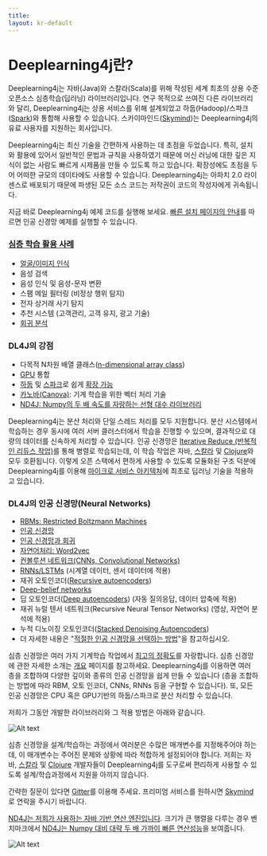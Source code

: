 ```yaml
---
title: 
layout: kr-default
---
```


# Deeplearning4j란?

Deeplearning4j는 자바(Java)와 스칼라(Scala)를 위해 작성된 세계 최초의 상용 수준 오픈소스 심층학습(딥러닝) 라이브러리입니다. 연구 목적으로 쓰여진 다른 라이브러리와 달리, Deeplearning4j는 상용 서비스를 위해 설계되었고 하둡(Hadoop)/스파크([Spark](../gpu_aws.html))와 통합해 사용할 수 있습니다. 스카이마인드([Skymind](http://skymind.io))는 Deeplearning4j의 유료 사용자를 지원하는 회사입니다.

Deeplearning4j는 최신 기술을 간편하게 사용하는 데 초점을 두었습니다. 특히, 설치와 활용에 있어서 일반적인 문법과 규칙을 사용하였기 때문에 머신 러닝에 대한 깊은 지식이 없는 사람도 빠르게 시제품을 만들 수 있도록 하고 있습니다. 확장성에도 초점을 두어 어떠한 규모의 데이타에도 사용할 수 있습니다. Deeplearning4j는 아파치 2.0 라이센스로 배포되기 때문에 파생된 모든 소스 코드는 저작권이 코드의 작성자에게 귀속됩니다.

지금 바로 Deeplearning4j 예제 코드를 실행해 보세요. [빠른 설치 페이지의 안내](http://deeplearning4j.org/quickstart.html)를 따르면 인공 신경망 예제를 실행할 수 있습니다.

### [심층 학습 활용 사례](http://deeplearning4j.org/use_cases.html)

* [얼굴/이미지 인식](../facial-reconstruction-tutorial.html)
* 음성 검색
* 음성 인식 및 음성-문자 변환
* 스팸 메일 필터링 (비정상 행위 탐지)
* 전자 상거래 사기 탐지
* 추천 시스템 (고객관리, 고객 유지, 광고 기술)
* [회귀 분석](http://deeplearning4j.org/linear-regression.html)

### DL4J의 강점

* 다목적 N차원 배열 클래스([n-dimensional array class](http://nd4j.org/))
* [GPU](http://nd4j.org/gpu_native_backends.html) 통합
* [하둡](https://github.com/deeplearning4j/deeplearning4j/tree/master/deeplearning4j-scaleout/hadoop-yarn) 및 [스파크](http://deeplearning4j.org/gpu_aws.html)로 쉽게 [확장 가능](http://deeplearning4j.org/spark.html)
* [카노바(Canova)](http://deeplearning4j.org/canova.html): 기계 학습을 위한 벡터 처리 기술
* [ND4J: Numpy의 두 배 속도를 자랑하는 선형 대수 라이브러리](http://nd4j.org/benchmarking)

Deeplearning4j는 분산 처리와 단일 스레드 처리를 모두 지원합니다. 분산 시스템에서 학습하는 경우 동시에 여러 서버 클러스터에서 학습을 진행할 수 있으며, 결과적으로 대량의 데이터를 신속하게 처리할 수 있습니다.
인공 신경망은 [Iterative Reduce (반복적인 리듀스 작업)](http://deeplearning4j.org/iterativereduce.html)를 통해 병렬로 학습되는데, 이 학습 작업은 자바, [스칼라](http://nd4j.org/scala.html) 및 [Clojure](https://github.com/wildermuthn/d4lj-iris-example-clj/blob/master/src/dl4j_clj_example/core.clj)와 모두 호환됩니다. 이렇게 오픈 스택에서 편하게 사용할 수 있도록 모듈화된 구조 덕분에 Deeplearning4j를 이용해 [마이크로 서비스 아키텍처](http://microservices.io/patterns/microservices.html)에 최초로 딥러닝 기술을 적용하고 있습니다.

### DL4J의 인공 신경망(Neural Networks)

* [RBMs: Restricted Boltzmann Machines](../kr-restrictedboltzmannmachine.html)
* [인공 신경망](../kr-neuralnet-overview.html)
* [인공 신경망과 회귀](../kr-linear-regression.html)
* [자연어처리: Word2vec](../kr-word2vec.html)
* [컨볼루션 네트워크(CNNs, Convolutional Networks)](../kr-convolutionalnets.html)
* [RNNs/LSTMs](../kr-recurrentnetwork.html) (시계열 데이터, 센서 데이터에 적용)
* 재귀 오토인코더([Recursive autoencoders](https://github.com/deeplearning4j/deeplearning4j/blob/master/deeplearning4j-core/src/main/java/org/deeplearning4j/nn/layers/feedforward/autoencoder/recursive/RecursiveAutoEncoder.java))
* [Deep-belief networks](../deepbeliefnetwork.html)
* 딥 오토인코더([Deep autoencoders](http://deeplearning4j.org/deepautoencoder.html)) (자동 질의응답, 데이터 압축에 적용)
* 재귀 뉴럴 텐서 네트워크(Recursive Neural Tensor Networks) (영상, 자연어 분석에 적용)
* 누적 디노이징 오토인코더([Stacked Denoising Autoencoders](http://deeplearning4j.org/stackeddenoisingautoencoder.html))
* 더 자세한 내용은 "[적절한 인공 신경망을 선택하는 방법](http://deeplearning4j.org/neuralnetworktable.html)"을 참고하십시오.


심층 신경망은 여러 가지 기계학습 작업에서 [최고의 정확도](http://deeplearning4j.org/accuracy.html)를 자랑합니다. 심층 신경망에 관한 자세한 소개는 [개요](http://deeplearning4j.org/neuralnet-overview.html) 페이지를 참고하세요. Deeplearning4j를 이용하면 여러 층을 조합하여 다양한 깊이와 종류의 인공 신경망을 쉽게 만들 수 있습니다 (층을 조합하는 방법에 따라 RBM, 오토 인코더, CNNs, RNNs 등을 구현할 수 있습니다). 또, 모든 인공 신경망은 CPU 혹은 GPU기반의 하둡/스파크로 분산 처리할 수 있습니다.

저희가 그동안 개발한 라이브러리와 그 적용 방법은 아래와 같습니다.

![Alt text](../img/schematic_overview.png)

심층 신경망을 설계/학습하는 과정에서 여러분은 수많은 매개변수를 지정해주어야 하는데, 이 매개변수는 주어진 문제와 상황에 따라 적합하게 설정되어야 합니다. 저희는 자바, [스칼라](https://github.com/deeplearning4j/nd4s) 및 [Clojure](https://github.com/whilo/clj-nd4j) 개발자들이 Deeplearning4j를 도구로써 편리하게 사용할 수 있도록 설계/학습과정에서 지원을 아끼지 않습니다.

간략한 질문이 있다면 [Gitter](https://gitter.im/deeplearning4j/deeplearning4j)를 이용해 주세요. 프리미엄 서비스를 원하시면 [Skymind](http://www.skymind.io/contact/)로 연락을 주시기 바랍니다.

[ND4J는 저희가 사용하는 자바 기반 연산 엔진입니다](http://nd4j.org/). 크기가 큰 행렬을 다루는 경우 벤치마크에서 [ND4J는 Numpy 대비 대략 두 배 가까이 빠른 연산성능](http://nd4j.org/benchmarking)을 보여줍니다. 

![Alt text](../img/logos_8.png)
